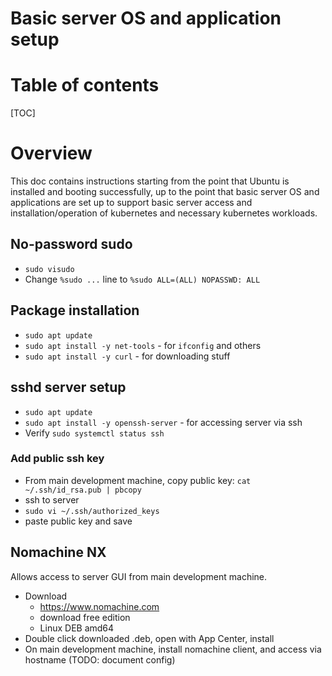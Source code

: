 # Basic server OS and application setup

# Table of contents

[TOC]

# Overview

This doc contains instructions starting from the point that Ubuntu is installed and booting successfully,
up to the point that basic server OS and applications are set up to support basic server access and
installation/operation of kubernetes and necessary kubernetes workloads.

## No-password sudo

- `sudo visudo`
- Change `%sudo ...` line to `%sudo ALL=(ALL) NOPASSWD: ALL`

## Package installation

- `sudo apt update`
- `sudo apt install -y net-tools` - for `ifconfig` and others
- `sudo apt install -y curl` - for downloading stuff

## sshd server setup

- `sudo apt update`
- `sudo apt install -y openssh-server` - for accessing server via ssh
- Verify `sudo systemctl status ssh`

### Add public ssh key

- From main development machine, copy public key: `cat ~/.ssh/id_rsa.pub | pbcopy`
- ssh to server
- `sudo vi ~/.ssh/authorized_keys`
- paste public key and save

## Nomachine NX

Allows access to server GUI from main development machine.

- Download
    - https://www.nomachine.com
    - download free edition
    - Linux DEB amd64
- Double click downloaded .deb, open with App Center, install
- On main development machine, install nomachine client, and access via hostname (TODO: document config)
